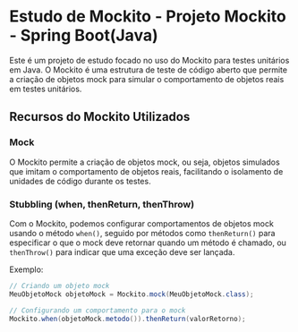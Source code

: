 # Estudo de Mockito - Projeto Mockito - Spring Boot(Java)

Este é um projeto de estudo focado no uso do Mockito para testes unitários em Java. O Mockito é uma estrutura de teste de código aberto que permite a criação de objetos mock para simular o comportamento de objetos reais em testes unitários.

## Recursos do Mockito Utilizados

### Mock

O Mockito permite a criação de objetos mock, ou seja, objetos simulados que imitam o comportamento de objetos reais, facilitando o isolamento de unidades de código durante os testes.

### Stubbling (when, thenReturn, thenThrow)

Com o Mockito, podemos configurar comportamentos de objetos mock usando o método `when()`, seguido por métodos como `thenReturn()` para especificar o que o mock deve retornar quando um método é chamado, ou `thenThrow()` para indicar que uma exceção deve ser lançada.

Exemplo:

```java
// Criando um objeto mock
MeuObjetoMock objetoMock = Mockito.mock(MeuObjetoMock.class);

// Configurando um comportamento para o mock
Mockito.when(objetoMock.metodo()).thenReturn(valorRetorno);
